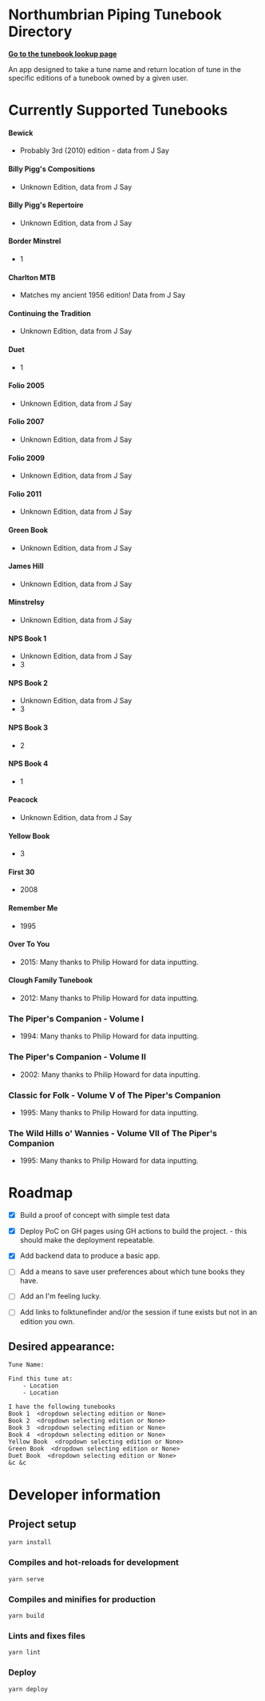 # Northumbrian Piping Tunebook Directory

**[Go to the tunebook lookup page](https://wxtim.github.io/tunebook-companion/)**

An app designed to take a tune name and return
location of tune in the specific editions of a
tunebook owned by a given user.


# Currently Supported Tunebooks

#### Bewick
  - Probably 3rd (2010) edition - data from J Say
#### Billy Pigg's Compositions
  - Unknown Edition, data from J Say
#### Billy Pigg's Repertoire
  - Unknown Edition, data from J Say
#### Border Minstrel
  - 1
#### Charlton MTB
  - Matches my ancient 1956 edition! Data from J Say
#### Continuing the Tradition
  - Unknown Edition, data from J Say
#### Duet
  - 1
#### Folio 2005
  - Unknown Edition, data from J Say
#### Folio 2007
  - Unknown Edition, data from J Say
#### Folio 2009
  - Unknown Edition, data from J Say
#### Folio 2011
  - Unknown Edition, data from J Say
#### Green Book
  - Unknown Edition, data from J Say
#### James Hill
  - Unknown Edition, data from J Say
#### Minstrelsy
  - Unknown Edition, data from J Say
#### NPS Book 1
  - Unknown Edition, data from J Say
  - 3
#### NPS Book 2
  - Unknown Edition, data from J Say
  - 3
#### NPS Book 3
  - 2
#### NPS Book 4
  - 1
#### Peacock
  - Unknown Edition, data from J Say
#### Yellow Book
  - 3
#### First 30
  - 2008
#### Remember Me
  - 1995
#### Over To You
  - 2015: Many thanks to Philip Howard for data
    inputting.
#### Clough Family Tunebook
  - 2012: Many thanks to Philip Howard for data
    inputting.
### The Piper's Companion - Volume I
  - 1994: Many thanks to Philip Howard for data
    inputting.
### The Piper's Companion - Volume II
  - 2002: Many thanks to Philip Howard for data
    inputting.
### Classic for Folk - Volume V of The Piper's Companion
  - 1995: Many thanks to Philip Howard for data
    inputting.
### The Wild Hills o' Wannies - Volume VII of The Piper's Companion
  - 1995: Many thanks to Philip Howard for data
    inputting.


# Roadmap

- [x] Build a proof of concept with simple test data
- [x] Deploy PoC on GH pages using GH actions
      to build the project. - this should make the
      deployment repeatable.
- [x] Add backend data to produce a basic app.
- [ ] Add a means to save user preferences about
      which tune books they have.
- [ ] Add an I'm feeling lucky.
- [ ] Add links to folktunefinder and/or the session
      if tune exists but not in an edition you own.


## Desired appearance:

```
Tune Name:

Find this tune at:
    - Location
    - Location

I have the following tunebooks
Book 1  <dropdown selecting edition or None>
Book 2  <dropdown selecting edition or None>
Book 3  <dropdown selecting edition or None>
Book 4  <dropdown selecting edition or None>
Yellow Book  <dropdown selecting edition or None>
Green Book  <dropdown selecting edition or None>
Duet Book  <dropdown selecting edition or None>
&c &c
```

# Developer information

## Project setup
```
yarn install
```

### Compiles and hot-reloads for development
```
yarn serve
```

### Compiles and minifies for production
```
yarn build
```

### Lints and fixes files
```
yarn lint
```

### Deploy
```
yarn deploy
```
